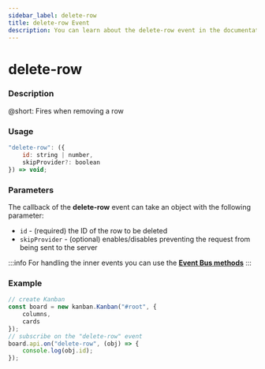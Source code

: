 ```yaml
---
sidebar_label: delete-row
title: delete-row Event
description: You can learn about the delete-row event in the documentation of the DHTMLX JavaScript Kanban library. Browse developer guides and API reference, try out code examples and live demos, and download a free 30-day evaluation version of DHTMLX Kanban.
---
```


# delete-row

### Description

@short: Fires when removing a row

### Usage

~~~jsx {}
"delete-row": ({ 
	id: string | number,
	skipProvider?: boolean 
}) => void;
~~~

### Parameters

The callback of the **delete-row** event can take an object with the following parameter:

- `id` - (required) the ID of the row to be deleted
- `skipProvider` - (optional) enables/disables preventing the request from being sent to the server

:::info
For handling the inner events you can use the [**Event Bus methods**](api/api_overview.md/#event-bus-methods)
:::

### Example

~~~jsx {7-9}
// create Kanban
const board = new kanban.Kanban("#root", {
	columns,
	cards
});
// subscribe on the "delete-row" event
board.api.on("delete-row", (obj) => {
	console.log(obj.id);
});
~~~
